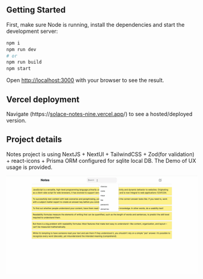 ## Getting Started

First, make sure Node is running, install the dependencies and start the development server:

```bash
npm i
npm run dev
# or
npm run build
npm start
```

Open [http://localhost:3000](http://localhost:3000) with your browser to see the result.

## Vercel deployment

Navigate (https://[solace-notes-nine.vercel.app](https://solace-notes-nine.vercel.app/)/) to see a hosted/deployed version.

## Project details

Notes project is using NextJS + NextUI + TailwindCSS + Zod(for validation) + react-icons + Prisma ORM configured for sqlite local DB. The Demo of UX usage is provided.

![Demo](solace-notes.gif)
